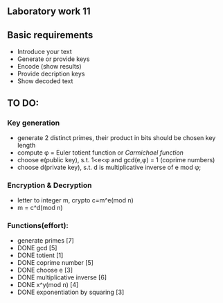 ## Laboratory work 11

## Basic requirements

* Introduce your text
* Generate or provide keys
* Encode (show results)
* Provide decription keys
* Show decoded text

## TO DO:

### Key generation

* generate 2 distinct primes, their product in bits should be chosen key length
* compute φ = Euler totient function or _Carmichael function_
* choose e(public key), s.t. 1<e<φ and gcd(e,φ) = 1 (coprime numbers)
* choose d(private key), s.t. d is multiplicative inverse of e mod φ;

### Encryption & Decryption

* letter to integer m, crypto c=m^e(mod n) 
* m = c^d(mod n)

### Functions(effort):

* generate primes [7]
* DONE gcd [5]
* DONE totient [1]
* DONE coprime number [5]
* DONE choose e [3]
* DONE multiplicative inverse [6]
* DONE x^y(mod n) [4] 
* DONE exponentiation by squaring [3]
